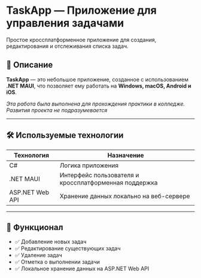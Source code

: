# TaskApp — Приложение для управления задачами

Простое кроссплатформенное приложение для создания, редактирования и отслеживания списка задач.

## 📝 Описание

**TaskApp** — это небольшое приложение, созданное с использованием **.NET MAUI**, что позволяет ему работать на **Windows, macOS, Android и iOS**.  

*Эта работа была выполнена для прохождения практики в колледже. Развития проекта не подразумевается*

---

## 🛠 Используемые технологии

| Технология | Назначение |
|------------|------------|
| C#         | Логика приложения |
| .NET MAUI  | Интерфейс пользователя и кроссплатформенная поддержка |
| ASP.NET Web API       | Хранение данных локально на веб-сервере |

---

## 🧩 Функционал

- ✅ Добавление новых задач  
- ✅ Редактирование существующих задач  
- ✅ Удаление задач  
- ✅ Отметка о выполнении задачи  
- ✅ Локальное хранение данных на ASP.NET Web API

